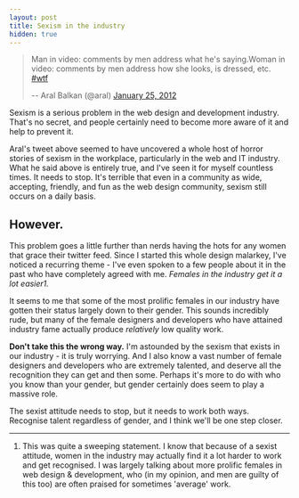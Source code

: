 ```yaml
---
layout: post
title: Sexism in the industry
hidden: true
---
```




> Man in video: comments by men address what he's saying.Woman in video: comments by men address how she looks, is dressed, etc. [#wtf](https://twitter.com/search/%2523wtf)
>
> -- Aral Balkan (@aral) [January 25, 2012](https://twitter.com/aral/status/162137293036072961)




Sexism is a serious problem in the web design and development industry. That's no secret, and people certainly need to become more aware of it and help to prevent it.

Aral's tweet above seemed to have uncovered a whole host of horror stories of sexism in the workplace, particularly in the web and IT industry. What he said above is entirely true, and I've seen it for myself countless times. It needs to stop. It's terrible that even in a community as wide, accepting, friendly, and fun as the web design community, sexism still occurs on a daily basis.



## However.



This problem goes a little further than nerds having the hots for any women that grace their twitter feed. Since I started this whole design malarkey, I've noticed a recurring theme - I've even spoken to a few people about it in the past who have completely agreed with me. _Females in the industry get it a lot easier1._

It seems to me that some of the most prolific females in our industry have gotten their status largely down to their gender. This sounds incredibly rude, but many of the female designers and developers who have attained industry fame actually produce _relatively_ low quality work.

**Don't take this the wrong way.** I'm astounded by the sexism that exists in our industry - it is truly worrying. And I also know a vast number of female designers and developers who are extremely talented, and deserve all the recognition they can get and then some. Perhaps it's more to do with who you know than your gender, but gender certainly does seem to play a massive role.

The sexist attitude needs to stop, but it needs to work both ways. Recognise talent regardless of gender, and I think we'll be one step closer.



* * *



1. This was quite a sweeping statement. I know that because of a sexist attitude, women in the industry may actually find it a lot harder to work and get recognised. I was largely talking about more prolific females in web design & development, who (in my opinion, and men are guilty of this too) are often praised for sometimes 'average' work.
